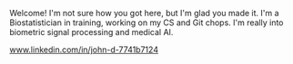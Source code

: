 Welcome! I'm not sure how you got here, but I'm glad you made it.
I'm a Biostatistician in training, working on my CS and Git chops.
I'm really into biometric signal processing and medical AI.

www.linkedin.com/in/john-d-7741b7124
